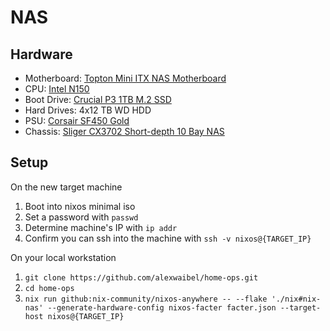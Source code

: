 # NAS

## Hardware
- Motherboard: [Topton Mini ITX NAS Motherboard](https://www.aliexpress.us/item/3256807243287509.html)
- CPU: [Intel N150](https://www.intel.com/content/www/us/en/products/sku/241636/intel-processor-n150-6m-cache-up-to-3-60-ghz/specifications.html)
- Boot Drive: [Crucial P3 1TB M.2 SSD](https://www.crucial.com/ssd/p3/ct1000p3ssd8)
- Hard Drives: 4x12 TB WD HDD
- PSU: [Corsair SF450 Gold](https://www.corsair.com/us/en/p/psu/cp-9020104-na/sf-series-sf450-450-watt-80-plus-gold-certified-high-performance-sfx-psu-cp-9020104-na)
- Chassis: [Sliger CX3702 Short-depth 10 Bay NAS](https://sliger.com/products/rackmount/storage/cx3702/)

## Setup
On the new target machine
1. Boot into nixos minimal iso
1. Set a password with `passwd`
1. Determine machine's IP with `ip addr`
1. Confirm you can ssh into the machine with `ssh -v nixos@{TARGET_IP}`

On your local workstation
1. `git clone https://github.com/alexwaibel/home-ops.git`
1. `cd home-ops`
1. `nix run github:nix-community/nixos-anywhere -- --flake './nix#nix-nas' --generate-hardware-config nixos-facter facter.json --target-host nixos@{TARGET_IP}`
